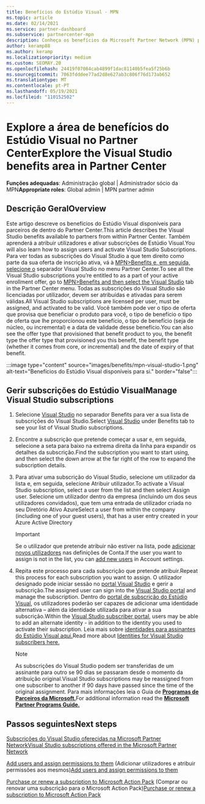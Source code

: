 ```yaml
---
title: Benefícios do Estúdio Visual - MPN
ms.topic: article
ms.date: 02/14/2021
ms.service: partner-dashboard
ms.subservice: partnercenter-mpn
description: Conheça os benefícios da Microsoft Partner Network (MPN) para subscrições de estúdio visual
author: keramp88
ms.author: keramp
ms.localizationpriority: medium
ms.custom: SEOMAY.20
ms.openlocfilehash: 24419f07084cab4899f1dac81140b5fea5f25b6b
ms.sourcegitcommit: 7063fdddee77ad2d8e627ab3c806f76d173ab652
ms.translationtype: MT
ms.contentlocale: pt-PT
ms.lasthandoff: 05/19/2021
ms.locfileid: "110152502"
---
```

# <a name="explore-the-visual-studio-benefits-area-in-partner-center"></a><span data-ttu-id="ac394-103">Explore a área de benefícios do Estúdio Visual no Partner Center</span><span class="sxs-lookup"><span data-stu-id="ac394-103">Explore the Visual Studio benefits area in Partner Center</span></span>

<span data-ttu-id="ac394-104">**Funções adequadas**: Administração global | Administrador sócio da MPN</span><span class="sxs-lookup"><span data-stu-id="ac394-104">**Appropriate roles**: Global admin | MPN partner admin</span></span>

## <a name="overview"></a><span data-ttu-id="ac394-105">Descrição Geral</span><span class="sxs-lookup"><span data-stu-id="ac394-105">Overview</span></span>

<span data-ttu-id="ac394-106">Este artigo descreve os benefícios do Estúdio Visual disponíveis para parceiros de dentro do Partner Center.</span><span class="sxs-lookup"><span data-stu-id="ac394-106">This article describes the Visual Studio benefits available to partners from within Partner Center.</span></span> <span data-ttu-id="ac394-107">Também aprenderá a atribuir utilizadores e ativar subscrições de Estúdio Visual.</span><span class="sxs-lookup"><span data-stu-id="ac394-107">You will also learn how to assign users and activate Visual Studio Subscriptions.</span></span> <span data-ttu-id="ac394-108">Para ver todas as subscrições do Visual Studio a que tem direito como parte da sua oferta de inscrição ativa, vá à  [MPN>Benefits e, em seguida, selecione o](https://partner.microsoft.com/dashboard/mpn/membership/benefits/visualstudio) separador Visual Studio no menu Partner Center.</span><span class="sxs-lookup"><span data-stu-id="ac394-108">To see all the Visual Studio subscriptions you’re entitled to as a part of your active enrollment offer, go to  [MPN>Benefits and then select the Visual Studio](https://partner.microsoft.com/dashboard/mpn/membership/benefits/visualstudio) tab in the Partner Center menu.</span></span> <span data-ttu-id="ac394-109">Todas as subscrições do Visual Studio são licenciadas por utilizador, devem ser atribuídas e ativadas para serem válidas.</span><span class="sxs-lookup"><span data-stu-id="ac394-109">All Visual Studio subscriptions are licensed per user, must be assigned, and activated to be valid.</span></span> <span data-ttu-id="ac394-110">Você também pode ver o tipo de oferta que provisa que beneficiar o produto para você, o tipo de benefício o tipo de oferta que lhe proporcionou este benefício, o tipo de benefício (seja de núcleo, ou incremental) e a data de validade desse benefício.</span><span class="sxs-lookup"><span data-stu-id="ac394-110">You can also see the offer type that provisioned that benefit product to you, the benefit type the offer type that provisioned you this benefit, the benefit type (whether it comes from core, or incremental) and the date of expiry of that benefit.</span></span>

:::image type="content" source="images/benefits/mpn-visual-studio-1.png" alt-text="Benefícios do Estúdio Visual disponíveis para si." border="false":::

## <a name="manage-visual-studio-subscriptions"></a><span data-ttu-id="ac394-112">Gerir subscrições do Estúdio Visual</span><span class="sxs-lookup"><span data-stu-id="ac394-112">Manage Visual Studio subscriptions</span></span>

1. <span data-ttu-id="ac394-113">Selecione [Visual Studio](https://partner.microsoft.com/dashboard/mpn/membership/benefits/visualstudio) no separador Benefits para ver a sua lista de subscrições do Visual Studio.</span><span class="sxs-lookup"><span data-stu-id="ac394-113">Select [Visual Studio](https://partner.microsoft.com/dashboard/mpn/membership/benefits/visualstudio) under Benefits tab to see your list of Visual Studio subscriptions.</span></span>

2. <span data-ttu-id="ac394-114">Encontre a subscrição que pretende começar a usar e, em seguida, selecione a seta para baixo na extrema direita da linha para expandir os detalhes da subscrição.</span><span class="sxs-lookup"><span data-stu-id="ac394-114">Find the subscription you want to start using, and then select the down arrow at the far right of the row to expand the subscription details.</span></span>

3. <span data-ttu-id="ac394-115">Para ativar uma subscrição do Visual Studio, selecione um utilizador da lista e, em seguida, selecione Atribuir utilizador.</span><span class="sxs-lookup"><span data-stu-id="ac394-115">To activate a Visual Studio subscription, select a user from the list and then select Assign user.</span></span> <span data-ttu-id="ac394-116">Selecione um utilizador dentro da empresa (incluindo um dos seus utilizadores convidados), que tem uma entrada de utilizador criada no seu Diretório Ativo Azure</span><span class="sxs-lookup"><span data-stu-id="ac394-116">Select a user from within the company (including one of your guest users), that has a user entry created in your Azure Active Directory</span></span>

   > [!IMPORTANT]
   > <span data-ttu-id="ac394-117">Se o utilizador que pretende atribuir não estiver na lista, pode [adicionar novos utilizadores](create-user-accounts-and-set-permissions.md) nas definições de Conta.</span><span class="sxs-lookup"><span data-stu-id="ac394-117">If the user you want to assign is not in the list, you can [add new users](create-user-accounts-and-set-permissions.md) in Account settings.</span></span>

4. <span data-ttu-id="ac394-118">Repita este processo para cada subscrição que pretende atribuir.</span><span class="sxs-lookup"><span data-stu-id="ac394-118">Repeat this process for each subscription you want to assign.</span></span> <span data-ttu-id="ac394-119">O utilizador designado pode iniciar sessão no [portal Visual Studio](https://my.visualstudio.com/) e gerir a subscrição.</span><span class="sxs-lookup"><span data-stu-id="ac394-119">The assigned user can sign into the [Visual Studio portal](https://my.visualstudio.com/) and manage the subscription.</span></span> <span data-ttu-id="ac394-120">Dentro do [portal de subscrição do Estúdio Visual](https://my.visualstudio.com/?wt.mc_id=o%7Emsft%7Edocs), os utilizadores poderão ser capazes de adicionar uma identidade alternativa – além da identidade utilizada para ativar a sua subscrição.</span><span class="sxs-lookup"><span data-stu-id="ac394-120">Within the [Visual Studio subscriber portal](https://my.visualstudio.com/?wt.mc_id=o%7Emsft%7Edocs), users may be able to add an alternate identity - in addition to the identity you used to activate their subscription.</span></span> <span data-ttu-id="ac394-121">Leia mais sobre [identidades para assinantes do Estúdio Visual aqui.](/visualstudio/subscriptions/vs-alternate-identity)</span><span class="sxs-lookup"><span data-stu-id="ac394-121">Read more about [Identities for Visual Studio subscribers here.](/visualstudio/subscriptions/vs-alternate-identity)</span></span>

   > [!Note]
   > <span data-ttu-id="ac394-122">As subscrições do Visual Studio podem ser transferidas de um assinante para outro se 90 dias se passaram desde o momento da atribuição original.</span><span class="sxs-lookup"><span data-stu-id="ac394-122">Visual Studio subscriptions may be reassigned from one subscriber to another if 90 days have passed since the time of the original assignment.</span></span> <span data-ttu-id="ac394-123">Para mais informações leia o Guia de **[Programas de Parceiros da Microsoft.](https://aka.ms/partner-benefits-use-guide)**</span><span class="sxs-lookup"><span data-stu-id="ac394-123">For additional information read the **[Microsoft Partner Programs Guide.](https://aka.ms/partner-benefits-use-guide)**</span></span>

## <a name="next-steps"></a><span data-ttu-id="ac394-124">Passos seguintes</span><span class="sxs-lookup"><span data-stu-id="ac394-124">Next steps</span></span>

[<span data-ttu-id="ac394-125">Subscrições do Visual Studio oferecidas na Microsoft Partner Network</span><span class="sxs-lookup"><span data-stu-id="ac394-125">Visual Studio subscriptions offered in the Microsoft Partner Network</span></span>](/visualstudio/subscriptions/program-mpn)

<span data-ttu-id="ac394-126">[Add users and assign permissions to them](create-user-accounts-and-set-permissions.md) (Adicionar utilizadores e atribuir permissões aos mesmos)</span><span class="sxs-lookup"><span data-stu-id="ac394-126">[Add users and assign permissions to them](create-user-accounts-and-set-permissions.md)</span></span>

<span data-ttu-id="ac394-127">[Purchase or renew a subscription to Microsoft Action Pack](mpn-get-action-pack.md) (Comprar ou renovar uma subscrição para o Microsoft Action Pack)</span><span class="sxs-lookup"><span data-stu-id="ac394-127">[Purchase or renew a subscription to Microsoft Action Pack](mpn-get-action-pack.md)</span></span>
